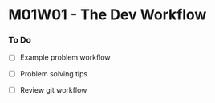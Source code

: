 # M01W01 - The Dev Workflow

### To Do
- [ ] Example problem workflow
- [ ] Problem solving tips
- [ ] Review git workflow



















